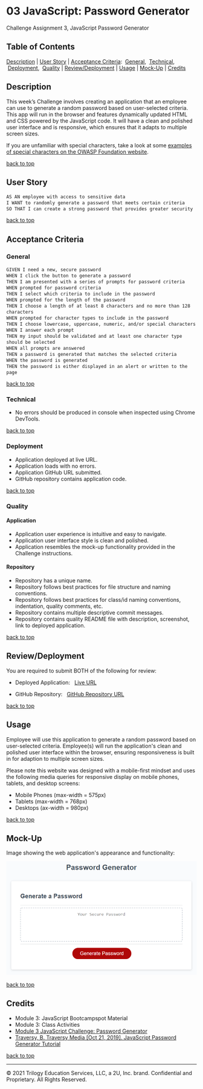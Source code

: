 # 03 JavaScript: Password Generator
Challenge Assignment 3, JavaScript Password Generator

## Table of Contents
[Description](#description) |
[User Story](#user-story) |
[Acceptance Criteria](#acceptance-criteria):
&nbsp;[General](#general),
&nbsp;[Technical](#technical),
&nbsp;[Deployment](#deployment),
&nbsp;[Quality](#quality) |
[Review/Deployment](#reviewdeployment) |
[Usage](#usage) |
[Mock-Up](#mock-up) |
[Credits](#credits) <br />

## Description

This week’s Challenge involves creating an application that an employee can use to generate a random password based on user-selected criteria. This app will run in the browser and features dynamically updated HTML and CSS powered by the JavaScript code. It will have a clean and polished user interface and is responsive, which ensures that it adapts to multiple screen sizes.

If you are unfamiliar with special characters, take a look at some [examples of special characters on the OWASP Foundation website](https://www.owasp.org/index.php/Password_special_characters).

[back to top](#table-of-contents)

## User Story

```
AS AN employee with access to sensitive data
I WANT to randomly generate a password that meets certain criteria
SO THAT I can create a strong password that provides greater security

```
[back to top](#table-of-contents)

## Acceptance Criteria
### General

```
GIVEN I need a new, secure password
WHEN I click the button to generate a password
THEN I am presented with a series of prompts for password criteria
WHEN prompted for password criteria
THEN I select which criteria to include in the password
WHEN prompted for the length of the password
THEN I choose a length of at least 8 characters and no more than 128 characters
WHEN prompted for character types to include in the password
THEN I choose lowercase, uppercase, numeric, and/or special characters
WHEN I answer each prompt
THEN my input should be validated and at least one character type should be selected
WHEN all prompts are answered
THEN a password is generated that matches the selected criteria
WHEN the password is generated
THEN the password is either displayed in an alert or written to the page

```
[back to top](#table-of-contents)

### Technical

* No errors should be produced in console when inspected using Chrome DevTools.

[back to top](#table-of-contents)

### Deployment

* Application deployed at live URL.
* Application loads with no errors.
* Application GitHub URL submitted.
* GitHub repository contains application code.

[back to top](#table-of-contents)
### Quality
#### Application
* Application user experience is intuitive and easy to navigate.
* Application user interface style is clean and polished.
* Application resembles the mock-up functionality provided in the Challenge instructions.

#### Repository
* Repository has a unique name.
* Repository follows best practices for file structure and naming conventions.
* Repository follows best practices for class/id naming conventions, indentation, quality comments, etc.
* Repository contains multiple descriptive commit messages.
* Repository contains quality README file with  description, screenshot, link to deployed application.

[back to top](#table-of-contents)
## Review/Deployment

You are required to submit BOTH of the following for review:

* Deployed Application: &nbsp; [Live URL](https://baxters4karma.github.io/password-generator/)

* GitHub Repository: &nbsp; [GitHub Repository URL](https://github.com/baxters4karma/password-generator)

[back to top](#table-of-contents)
## Usage
Employee will use this application to generate a random password based on user-selected criteria. Employee(s) will run the application's clean and polished user interface within the browser, ensuring responsiveness is built in for adaption to multiple screen sizes.

Please note this website was designed with a mobile-first mindset and uses the following media queries for responsive display on mobile phones, tablets, and desktop screens:
* Mobile Phones (max-width = 575px)
* Tablets (max-width = 768px)
* Desktops (ax-width = 980px)

[back to top](#table-of-contents)
## Mock-Up
Image showing the web application's appearance and functionality:

![portfolio demo](./assets/images/03-javascript-homework-demo.png)

[back to top](#table-of-contents)
## Credits

* Module 3: JavaScript Bootcampspot Material
* Module 3: Class Activities
* [Module 3 JavaScript Challenge: Password Generator](https://courses.bootcampspot.com/courses/798/assignments/17676?module_item_id=306550)
* [Traversy, B. Traversy Media [Oct 21, 2019]. JavaScript Password Generator Tutorial](https://www.youtube.com/watch?v=duNmhKgtcsI)

[back to top](#table-of-contents)
- - -
© 2021 Trilogy Education Services, LLC, a 2U, Inc. brand. Confidential and Proprietary. All Rights Reserved.

